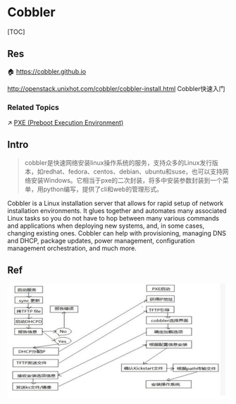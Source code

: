 # Cobbler

[TOC]



## Res
🏠 https://cobbler.github.io

http://openstack.unixhot.com/cobbler/cobbler-install.html
Cobbler快速入门


### Related Topics
↗ [PXE (Preboot Execution Environment)](../../../../🔑%20CS%20Core/🧬%20Computer%20System/Firmware%20and%20Computer%20(OS)%20Booting/🌽%20Bootstrap%20(Boot)/Second-Stage%20Boot%20Loader%20&%20Boot%20Manager/🛰️%20Network%20Booting/PXE%20(Preboot%20Execution%20Environment)/PXE%20(Preboot%20Execution%20Environment).md)



## Intro
> cobbler是快速网络安装linux操作系统的服务，支持众多的Linux发行版本，如redhat、fedora、centos、debian、ubuntu和suse，也可以支持网络安装Windows。它相当于pxe的二次封装，将多中安装参数封装到一个菜单，用python编写，提供了cli和web的管理形式。

Cobbler is a Linux installation server that allows for rapid setup of network installation environments. It glues together and automates many associated Linux tasks so you do not have to hop between many various commands and applications when deploying new systems, and, in some cases, changing existing ones. Cobbler can help with provisioning, managing DNS and DHCP, package updates, power management, configuration management orchestration, and much more.


## Ref
[Linux系统自动化安装之cobbler实现 | cnblog]: https://www.cnblogs.com/qiuhom-1874/p/12081310.html

![](../../../../../Assets/Pics/Pasted%20image%2020240313214314.png)

